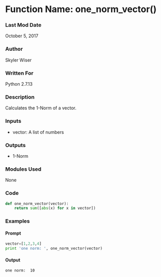 # Function Name: one_norm_vector()

### Last Mod Date
October 5, 2017
### Author
Skyler Wiser
### Written For
Python 2.7.13
### Description
Calculates the 1-Norm of a vector.
### Inputs
* vector: A list of numbers
### Outputs
* 1-Norm
### Modules Used
None
### Code
```python
def one_norm_vector(vector):
    return sum([abs(x) for x in vector])
```
### Examples
#### Prompt
```python
vector=[1,2,3,4]
print 'one norm: ', one_norm_vector(vector)
```
#### Output
```
one norm:  10
```

